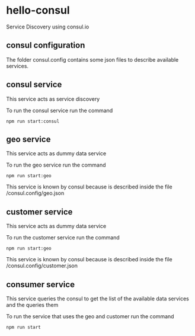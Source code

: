 # hello-consul
Service Discovery using consul.io



## consul configuration
The folder consul.config contains some json files to describe available services.

## consul service
This service acts as service discovery

To run the consul service run the command
```
npm run start:consul
```

## geo service
This service acts as dummy data service

To run the geo service run the command
```
npm run start:geo
```
This service is known by consul because is described inside the file /consul.config/geo.json

## customer service
This service acts as dummy data service

To run the customer service run the command
```
npm run start:geo
```
This service is known by consul because is described inside the file /consul.config/customer.json

## consumer service
This service queries the consul to get the list of the available data services and the queries them

To run the service that uses the geo and customer run the command
```
npm run start
```

